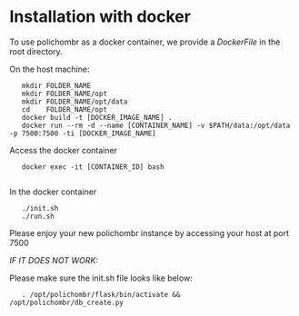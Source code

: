 # Installation with docker

To use polichombr as a docker container, we provide a *DockerFile*
in the root directory.

On the host machine:

```
   mkdir FOLDER_NAME
   mkdir FOLDER_NAME/opt
   mkdir FOLDER_NAME/opt/data
   cd    FOLDER_NAME/opt
   docker build -t [DOCKER_IMAGE_NAME] .
   docker run --rm -d --name [CONTAINER_NAME] -v $PATH/data:/opt/data -p 7500:7500 -ti [DOCKER_IMAGE_NAME]
   ```
Access the docker container

```
   docker exec -it [CONTAINER_ID] bash
   
```
In the docker container

```  
   ./init.sh
   ./run.sh
  ```

Please enjoy your new polichombr instance by accessing your host at  port 7500


*IF IT DOES NOT WORK:*

Please make sure the init.sh file looks like below:

```
   . /opt/polichombr/flask/bin/activate && /opt/polichombr/db_create.py

```
